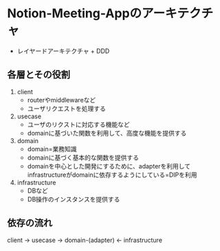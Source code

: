 # Notion-Meeting-Appのアーキテクチャ
- レイヤードアーキテクチャ + DDD
## 各層とその役割
1. client
    - routerやmiddlewareなど
    - ユーザリクエストを処理する
2. usecase
    - ユーザのリクストに対応する機能など
    - domainに基づいた関数を利用して、高度な機能を提供する
3. domain
    - domain=業務知識
    - domainに基づく基本的な関数を提供する
    - domainを中心とした開発にするために、adapterを利用してinfrastructureがdomainに依存するようにしている=DIPを利用
4. infrastructure
    - DBなど
    - DB操作のインスタンスを提供する
## 依存の流れ
client → usecase → domain-(adapter) ← infrastructure
